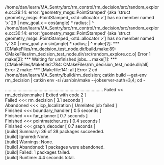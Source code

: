 /home/dan/learn/MA_Sentry/src/rm_control/rm_decision/src/random_explore.cc:29:14: error: ‘geometry_msgs::PointStamped’ {aka ‘struct geometry_msgs::PointStamped_<std::allocator<void> >’} has no member named ‘x’
   29 |     new_goal.x = cos(angle) * radius;
      |              ^
/home/dan/learn/MA_Sentry/src/rm_control/rm_decision/src/random_explore.cc:30:14: error: ‘geometry_msgs::PointStamped’ {aka ‘struct geometry_msgs::PointStamped_<std::allocator<void> >’} has no member named ‘y’
   30 |     new_goal.y = sin(angle) * radius;
      |              ^
make[2]: *** [CMakeFiles/rm_decision_test_node.dir/build.make:89: CMakeFiles/rm_decision_test_node.dir/src/random_explore.cc.o] Error 1
make[2]: *** Waiting for unfinished jobs....
make[1]: *** [CMakeFiles/Makefile2:784: CMakeFiles/rm_decision_test_node.dir/all] Error 2
make: *** [Makefile:141: all] Error 2
cd /home/dan/learn/MA_Sentry/build/rm_decision; catkin build --get-env rm_decision | catkin env -si  /usr/bin/make --jobserver-auth=3,4; cd -

...............................................................................
Failed     << rm_decision:make                       [ Exited with code 2 ]    
Failed    <<< rm_decision                            [ 3.1 seconds ]           
Abandoned <<< icp_localization                       [ Unrelated job failed ]  
Finished  <<< boundary_handler                       [ 0.5 seconds ]           
Finished  <<< far_planner                            [ 0.7 seconds ]           
Finished  <<< pointmatcher_ros                       [ 0.4 seconds ]           
Finished  <<< graph_decoder                          [ 0.7 seconds ]           
[build] Summary: 36 of 38 packages succeeded.                                  
[build]   Ignored:   None.                                                     
[build]   Warnings:  None.                                                     
[build]   Abandoned: 1 packages were abandoned.                                
[build]   Failed:    1 packages failed.                                        
[build] Runtime: 4.4 seconds total.           
